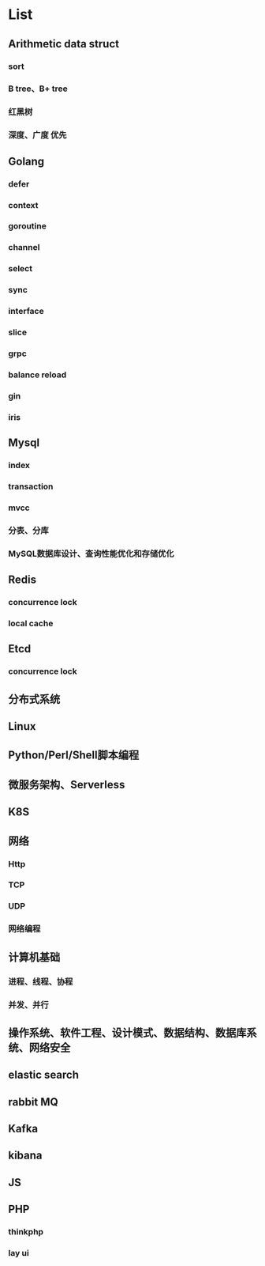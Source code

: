 #  List

## Arithmetic data struct
### sort
### B tree、B+ tree
### 红黑树
### 深度、广度 优先

## Golang
### defer
### context
### goroutine
### channel
### select
### sync
### interface
### slice
### grpc
### balance reload
### gin
### iris

## Mysql 
### index
### transaction
### mvcc
### 分表、分库
### MySQL数据库设计、查询性能优化和存储优化

## Redis
### concurrence lock
### local cache

## Etcd
### concurrence lock

## 分布式系统

## Linux

## Python/Perl/Shell脚本编程

## 微服务架构、Serverless

## K8S

## 网络
### Http
### TCP
### UDP
### 网络编程

## 计算机基础
### 进程、线程、协程
### 并发、并行

## 操作系统、软件工程、设计模式、数据结构、数据库系统、网络安全

## elastic search

## rabbit MQ

## Kafka

## kibana

## JS

## PHP
### thinkphp
### lay ui

## 





